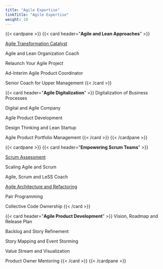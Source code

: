 ```yaml
---
title: "Agile Expertise"
linkTitle: "Agile Expertise"
weight: 10
---
```


{{< cardpane >}}
{{< card header="**Agile and Lean Approaches**" >}}

[Agile Transformation Catalyst](../../blog/2016/what-is-an-agile-company)

Agile and Lean Organization Coach

Relaunch Your Agile Project

Ad-Interim Agile Product Coordinator

Senior Coach for Upper Management
{{< /card >}}

{{< card header="**Agile Digitalization**" >}}
Digitalization of Business Processes

Digital and Agile Company

Agile Product Development

Design Thinking and Lean Startup

Agile Product Portfolio Management
{{< /card >}}
{{< /cardpane >}}

{{< cardpane >}}
{{< card header="**Empowering Scrum Teams**" >}}

[Scrum Assessment](../../blog/2018/one-way-to-improve-your-scrum-approach)

Scaling Agile and Scrum

Agile, Scrum and LeSS Coach

[Agile Architecture and Refactoring](../../blog/2019/agile-architecture-principles)

Pair Programming

Collective Code Ownership
{{< /card >}}

{{< card header="**Agile Product Development**" >}}
Vision, Roadmap and Release Plan

Backlog and Story Refinement

Story Mapping and Event Storming

Value Stream and Visualization

Product Owner Mentoring
{{< /card >}}
{{< /cardpane >}}
